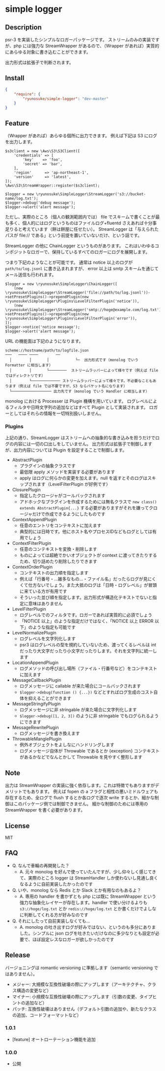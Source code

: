 simple logger
====

## Description

psr-3 を実装したシンプルなロガーパッケージです。
ストリームのみの実装ですが、php には強力な StreamWrapper があるので、（Wrapper があれば）実質的にあらゆる対象に書き込むことができます。

出力形式は拡張子で判断されます。

## Install

```json
{
    "require": {
        "ryunosuke/simple-logger": "dev-master"
    }
}
```

## Feature

（Wrapper があれば）あらゆる個所に出力できます。
例えば下記は S3 にログを出力します。

```
$s3client = new \Aws\S3\S3Client([
    'credentials' => [
        'key'    => 'foo',
        'secret' => 'bar',
    ],
    'region'      => 'ap-northeast-1',
    'version'     => 'latest',
]);
\Aws\S3\StreamWrapper::register($s3client);

$logger = new \ryunosuke\SimpleLogger\StreamLogger('s3://bucket-name/log.txt');
$logger->debug('debug message');
$logger->alert('alert message');
```

ただし、実際のところ（個人の観測範囲内では） file でスキームで書くことが最も多く、個人的にはログというものはファイルログ+fluentd さえあれば十分事足りると考えています（餅は餅屋に任せたい）。
StreamLogger は「与えられたパスが file:// である」という前提を置いていないだけ、という話です。

StreamLogger の他に ChainLogger というものがあります。
これはいわゆるコンポジットなロガーで、保持しているすべてのロガーにログを展開します。

つまり下記のようなことが可能です。
通常は notice 以上のログが `path/to/log.jsonl` に書き込まれますが、 error 以上は smtp スキームを通じてメール送信も行われます。

```
$logger = new \ryunosuke\SimpleLogger\ChainLogger([
    (new \ryunosuke\SimpleLogger\StreamLogger('file://path/to/log.jsonl'))->setPresetPlugins()->prependPlugin(new \ryunosuke\SimpleLogger\Plugins\LevelFilterPlugin('notice')),
    (new \ryunosuke\SimpleLogger\StreamLogger('smtp://hoge@example.com/log.txt'))->setPresetPlugins()->prependPlugin(new \ryunosuke\SimpleLogger\Plugins\LevelFilterPlugin('error')),
]);
$logger->notice('notice message');
$logger->alert('alert message');
```

URL の機能面は下記のようになります。

```
scheme://hostname/path/to/logfile.json
───   ──── ────        ── 
  │        │       │            └─  出力形式です（monolog でいう Formatter に相当します）
  │        │       └────────  ストリームラッパーによって様々です（例えば file ではディレクトリです）
  │        └───────────── ストリームラッパーによって様々です。不必要なこともあります（例えば file では不要ですが、S3 ならバケット名になります）
  └────────────────── 出力先です（monolog でいう Handler に相当します）
```

monolog における Processer は Plugin 機構を用いています。
ログレベルによるフィルタや日時文字列の追加などはすべて Plugin として実装されます。
ロガーとしてはそれらの情報を一切特別扱いしません。

### Plugins

上記の通り、StreamLogger はストリームへの抽象的な書き込みを担うだけでログの内容には一切の口出しをしていません。
出力形式は拡張子で制御しますが、出力内容については Plugin を設定することで制御します。

- AbstractPlugin
    - プラグインの抽象クラスです
    - 最低限 apply メソッドを実装する必要があります
    - apply はログに何らかの変更を加えます。null を返すとそのログはスキップされます（LevelFilterPlugin が好例です）
- ClosurePlugin
    - 指定したクロージャがコールバックされます
    - アドホックなプラグインを作成するためには無名クラスで `new class() extends AbstractPlugin{...}` する必要がありますがそれを嫌ってクロージャだけで作成できるようにしたものです
- ContextAppendPlugin
    - 任意のエントリをコンテキストに加えます
    - 典型的には日時です。他にホスト名やプロセスIDなどもログとしては有用でしょう
- ContextFilterPlugin
    - 任意のコンテキストを変換・削除します
    - ものによっては超絶でかいオブジェクトが context に渡ってきたりするため、切り詰めたり削除したりできます
- ContextOrderPlugin
    - コンテキストの出力順を指定します
    - 例えば「行番号・…雑多なもの…・ファイル名」だったらログが見にくくて仕方ないでしょう。また大抵のログは「日時・ログレベル」が冒頭に来ている方が有用です
    - そういった並び順を指定します。出力形式が構造化テキストでないと指定に意味はありません
- LevelFilterPlugin
    - ログレベルでのフィルタです。ロガーであれば実質的に必須でしょう
    - 「NOTICE 以上」のような指定だけではなく、「NOTICE 以上 ERROR 以下」のような指定も可能です
- LevelNormalizePlugin
    - ログレベルを文字列化します
    - psr3 はログレベルの型を規約していないため、渡ってくるレベルは int だったり大文字だったり小文字だったりします。それを文字列に統一します
- LocationAppendPlugin
    - ログメソッドの呼び出し場所（ファイル・行番号など）をコンテキストに加えます
- MessageCallbackPlugin
    - ログメッセージに callable が来た場合にコールバックされます
    - `$logger->debug(function () {...})` などとすればログ生成のコスト自体を抑えることができます
- MessageStringifyPlugin
    - ログメッセージに非 stringable が来た場合に文字列化します
    - `$logger->debug([1, 2, 3])` のように非 stringable でもログられるようにできます
- MessageRewritePlugin
    - ログメッセージを書き換えます
- ThrowableManglePlugin
    - 例外オブジェクトをよしなにハンドリングします
    - ログメッセージ自体が Throwable であるとか {exception} コンテキストがあるかなどでなんとかして Throwable を見やすく整形します

## Note

出力は StreamWrapper の実装に強く依存します。これは特徴でもありますがデメリットでもあります。
例えば fopen の a フラグと相性の悪いミドルウェアも存在するため、全ログで flush するとか各ログで逐次 write するとか、細かな制御はこのパッケージ側では制御できません。
細かな制御のためには専用の StreamWrapper を書く必要があります。

## License

MIT

## FAQ

- Q. なんで車輪の再開発した？
  - A. 元々 monolog を好んで使っていたんですが、少し仰々しく感じてきて、実際のところ logger は StreamHandler しか使わないし見通し良くなるように自前実装したかったのです
- Q. いや、monolog なら Redis とか Slack とか有用なのもあるよ？
  - A. 専用の handler を書かずとも php には既に StreamWrapper という強力な抽象化レイヤーが存在します。handler で使い分けるよりも `s3://hoge/log.txt` とか `redis://hoge/log.txt` とか書くだけでよしなに判断してくれる方が好みなのです
- Q. それにしたって自前実装しなくても…
  - A. monolog の吐き出すログが好みではない、というのも多分にありました。シンプルに json ログを吐きたいだけなのに多少なりとも設定が必要で、ほぼ設定レスなロガーが欲しかったのです

## Release

バージョニングは romantic versioning に準拠します（semantic versioning ではありません）。

- メジャー: 大規模な互換性破壊の際にアップします（アーキテクチャ、クラス構造の変更など）
- マイナー: 小規模な互換性破壊の際にアップします（引数の変更、タイプヒントの追加など）
- パッチ: 互換性破壊はありません（デフォルト引数の追加や、新たなクラスの追加、コードフォーマットなど）

### 1.0.1

- [feature] オートローテーション機能を追加

### 1.0.0

- 公開
